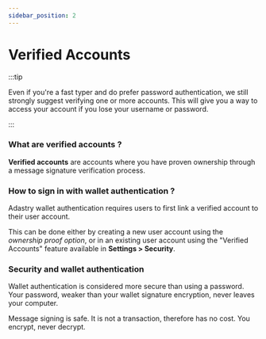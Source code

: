 ```yaml
---
sidebar_position: 2
---
```


# Verified Accounts

:::tip

Even if you're a fast typer and do prefer password authentication, we still strongly suggest verifying 
one or more accounts. This will give you a way to access your account if you lose your username or password.

:::

### What are verified accounts ?
**Verified accounts** are accounts where you have proven ownership through a message signature verification process.

### How to sign in with wallet authentication ?

Adastry wallet authentication requires users to first link a verified account to their user account.

This can be done either by creating a new user account using the *ownership proof option*, or in an existing 
user account using the "Verified Accounts" feature available in **Settings > Security**.

### Security and wallet authentication

Wallet authentication is considered more secure than using a password. Your password, weaker than your 
wallet signature encryption, never leaves your computer.

Message signing is safe. It is not a transaction, therefore has no cost. You encrypt, never decrypt.
